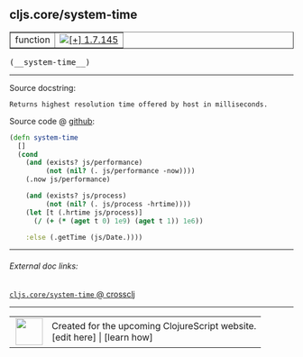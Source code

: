 ## cljs.core/system-time



 <table border="1">
<tr>
<td>function</td>
<td><a href="https://github.com/cljsinfo/cljs-api-docs/tree/1.7.145"><img valign="middle" alt="[+] 1.7.145" title="Added in 1.7.145" src="https://img.shields.io/badge/+-1.7.145-lightgrey.svg"></a> </td>
</tr>
</table>


 <samp>
(__system-time__)<br>
</samp>

---





Source docstring:

```
Returns highest resolution time offered by host in milliseconds.
```


Source code @ [github](https://github.com/clojure/clojurescript/blob/r1.8.34/src/main/cljs/cljs/core.cljs#L339-L352):

```clj
(defn system-time
  []
  (cond
    (and (exists? js/performance)
         (not (nil? (. js/performance -now))))
    (.now js/performance)

    (and (exists? js/process)
         (not (nil? (. js/process -hrtime))))
    (let [t (.hrtime js/process)]
      (/ (+ (* (aget t 0) 1e9) (aget t 1)) 1e6))

    :else (.getTime (js/Date.))))
```

<!--
Repo - tag - source tree - lines:

 <pre>
clojurescript @ r1.8.34
└── src
    └── main
        └── cljs
            └── cljs
                └── <ins>[core.cljs:339-352](https://github.com/clojure/clojurescript/blob/r1.8.34/src/main/cljs/cljs/core.cljs#L339-L352)</ins>
</pre>

-->

---



###### External doc links:

[`cljs.core/system-time` @ crossclj](http://crossclj.info/fun/cljs.core.cljs/system-time.html)<br>

---

 <table>
<tr><td>
<img valign="middle" align="right" width="48px" src="http://i.imgur.com/Hi20huC.png">
</td><td>
Created for the upcoming ClojureScript website.<br>
[edit here] | [learn how]
</td></tr></table>

[edit here]:https://github.com/cljsinfo/cljs-api-docs/blob/master/cljsdoc/cljs.core/system-time.cljsdoc
[learn how]:https://github.com/cljsinfo/cljs-api-docs/wiki/cljsdoc-files

<!--

This information was too distracting to show to readers, but I'll leave it
commented here since it is helpful to:

- pretty-print the data used to generate this document
- and show how to retrieve that data



The API data for this symbol:

```clj
{:ns "cljs.core",
 :name "system-time",
 :signature ["[]"],
 :history [["+" "1.7.145"]],
 :type "function",
 :full-name-encode "cljs.core/system-time",
 :source {:code "(defn system-time\n  []\n  (cond\n    (and (exists? js/performance)\n         (not (nil? (. js/performance -now))))\n    (.now js/performance)\n\n    (and (exists? js/process)\n         (not (nil? (. js/process -hrtime))))\n    (let [t (.hrtime js/process)]\n      (/ (+ (* (aget t 0) 1e9) (aget t 1)) 1e6))\n\n    :else (.getTime (js/Date.))))",
          :title "Source code",
          :repo "clojurescript",
          :tag "r1.8.34",
          :filename "src/main/cljs/cljs/core.cljs",
          :lines [339 352]},
 :full-name "cljs.core/system-time",
 :docstring "Returns highest resolution time offered by host in milliseconds."}

```

Retrieve the API data for this symbol:

```clj
;; from Clojure REPL
(require '[clojure.edn :as edn])
(-> (slurp "https://raw.githubusercontent.com/cljsinfo/cljs-api-docs/catalog/cljs-api.edn")
    (edn/read-string)
    (get-in [:symbols "cljs.core/system-time"]))
```

-->
